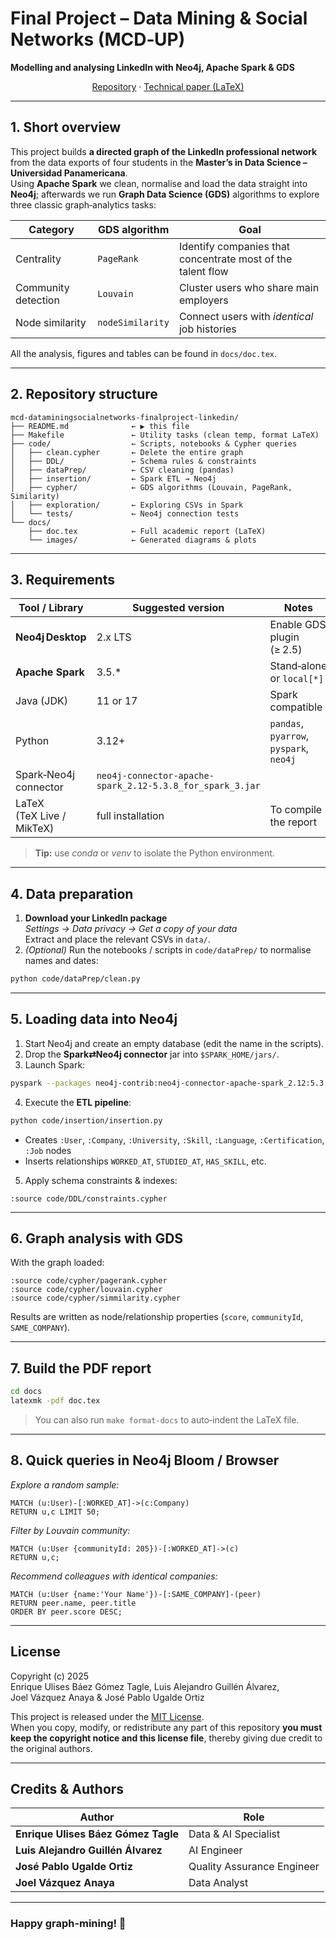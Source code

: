# Final Project – **Data Mining & Social Networks (MCD‑UP)**
**Modelling and analysing LinkedIn with Neo4j, Apache Spark & GDS**

<div align="center">

[Repository](https://github.com/enriquegomeztagle/MCD-DataMiningSocialNetworks-FinalProject-LinkedIn) ·
[Technical paper (LaTeX)](docs/Doc-MCD-DataMiningSocialNetworks-FinalProject-LinkedIn.pdf)

</div>

---

## 1. Short overview

This project builds **a directed graph of the LinkedIn professional network** from the data exports of four students in the **Master’s in Data Science – Universidad Panamericana**.  
Using **Apache Spark** we clean, normalise and load the data straight into **Neo4j**; afterwards we run **Graph Data Science (GDS)** algorithms to explore three classic graph‑analytics tasks:

| Category               | GDS algorithm  | Goal                                                         |
|------------------------|---------------|--------------------------------------------------------------|
| Centrality             | `PageRank`    | Identify companies that concentrate most of the talent flow  |
| Community detection    | `Louvain`     | Cluster users who share main employers                       |
| Node similarity        | `nodeSimilarity` | Connect users with *identical* job histories               |

All the analysis, figures and tables can be found in `docs/doc.tex`.

---

## 2. Repository structure <!-- omit in toc -->

```text
mcd-dataminingsocialnetworks-finalproject-linkedin/
├── README.md              ← ▶ this file
├── Makefile               ← Utility tasks (clean temp, format LaTeX)
├── code/                  ← Scripts, notebooks & Cypher queries
│   ├── clean.cypher       ← Delete the entire graph
│   ├── DDL/               ← Schema rules & constraints
│   ├── dataPrep/          ← CSV cleaning (pandas)
│   ├── insertion/         ← Spark ETL → Neo4j
│   ├── cypher/            ← GDS algorithms (Louvain, PageRank, Similarity)
│   ├── exploration/       ← Exploring CSVs in Spark
│   └── tests/             ← Neo4j connection tests
└── docs/
    ├── doc.tex            ← Full academic report (LaTeX)
    └── images/            ← Generated diagrams & plots
```

---

## 3. Requirements

| Tool / Library            | Suggested version | Notes |
|---------------------------|-------------------|-------|
| **Neo4j Desktop**         | 2.x LTS           | Enable GDS plugin (≥ 2.5) |
| **Apache Spark**          | 3.5.*             | Stand‑alone or `local[*]` |
| Java (JDK)                | 11 or 17          | Spark compatible |
| Python                    | 3.12+             | `pandas`, `pyarrow`, `pyspark`, `neo4j` |
| Spark‑Neo4j connector     | `neo4j-connector-apache-spark_2.12‑5.3.8_for_spark_3.jar` |
| LaTeX (TeX Live / MikTeX) | full installation | To compile the report |

> **Tip:** use *conda* or *venv* to isolate the Python environment.

---

## 4. Data preparation

1. **Download your LinkedIn package**  
   *Settings → Data privacy → Get a copy of your data*  
   Extract and place the relevant CSVs in `data/`.
2. *(Optional)* Run the notebooks / scripts in `code/dataPrep/` to normalise names and dates:

```bash
python code/dataPrep/clean.py
```

---

## 5. Loading data into Neo4j

1. Start Neo4j and create an empty database (edit the name in the scripts).  
2. Drop the **Spark⇄Neo4j connector** jar into `$SPARK_HOME/jars/`.
3. Launch Spark:

```bash
pyspark --packages neo4j-contrib:neo4j-connector-apache-spark_2.12:5.3.8_for_spark_3
```

4. Execute the **ETL pipeline**:

```bash
python code/insertion/insertion.py
```

   - Creates `:User`, `:Company`, `:University`, `:Skill`, `:Language`, `:Certification`, `:Job` nodes  
   - Inserts relationships `WORKED_AT`, `STUDIED_AT`, `HAS_SKILL`, etc.

5. Apply schema constraints & indexes:

```cypher
:source code/DDL/constraints.cypher
```

---

## 6. Graph analysis with GDS

With the graph loaded:

```cypher
:source code/cypher/pagerank.cypher
:source code/cypher/louvain.cypher
:source code/cypher/simmilarity.cypher
```

Results are written as node/relationship properties (`score`, `communityId`, `SAME_COMPANY`).

---

## 7. Build the PDF report

```bash
cd docs
latexmk -pdf doc.tex
```

> You can also run `make format-docs` to auto‑indent the LaTeX file.

---

## 8. Quick queries in Neo4j Bloom / Browser

*Explore a random sample:*

```cypher
MATCH (u:User)-[:WORKED_AT]->(c:Company)
RETURN u,c LIMIT 50;
```

*Filter by Louvain community:*

```cypher
MATCH (u:User {communityId: 205})-[:WORKED_AT]->(c)
RETURN u,c;
```

*Recommend colleagues with identical companies:*

```cypher
MATCH (u:User {name:'Your Name'})-[:SAME_COMPANY]-(peer)
RETURN peer.name, peer.title
ORDER BY peer.score DESC;
```

---

## License

Copyright (c) 2025  
Enrique Ulises Báez Gómez Tagle, Luis Alejandro Guillén Álvarez,  
Joel Vázquez Anaya & José Pablo Ugalde Ortiz

This project is released under the [MIT License](LICENSE).  
When you copy, modify, or redistribute any part of this repository **you must keep the copyright notice and this license
file**, thereby giving due credit to the original authors.

---

## Credits & Authors

| Author                                | Role                                             
|---------------------------------------|--------------------------------------------------
| **Enrique Ulises Báez Gómez Tagle**   | Data & AI Specialist
| **Luis Alejandro Guillén Álvarez**    | AI Engineer  
| **José Pablo Ugalde Ortiz**           | Quality Assurance Engineer   
| **Joel Vázquez Anaya**                | Data Analyst

---

### Happy graph‑mining! 🚀
